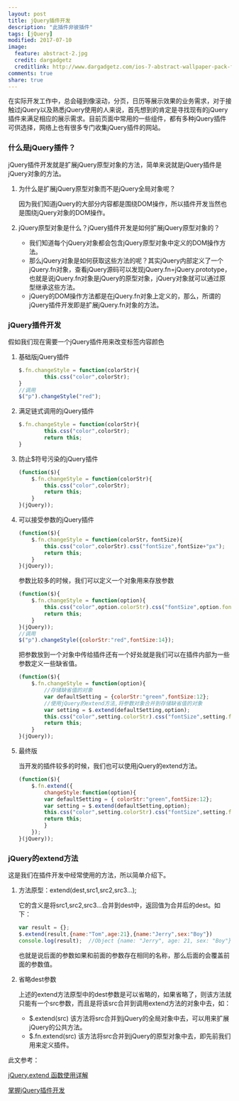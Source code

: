 ```yaml
---
layout: post
title: jQuery插件开发
description: "此插件非彼插件"
tags: [jQuery]
modified: 2017-07-10
image:
  feature: abstract-2.jpg
  credit: dargadgetz
  creditlink: http://www.dargadgetz.com/ios-7-abstract-wallpaper-pack-for-iphone-5-and-ipod-touch-retina/
comments: true
share: true
---
```


在实际开发工作中，总会碰到像滚动，分页，日历等展示效果的业务需求，对于接触过jQuery以及熟悉jQuery使用的人来说，首先想到的肯定是寻找现有的jQuery插件来满足相应的展示需求。目前页面中常用的一些组件，都有多种jQuery插件可供选择，网络上也有很多专门收集jQuery插件的网站。

### 什么是jQuery插件？

jQuery插件开发就是扩展jQuery原型对象的方法，简单来说就是jQuery插件是jQuery对象的方法。

1. 为什么是扩展jQuery原型对象而不是jQuery全局对象呢？

    因为我们知道jQuery的大部分内容都是围绕DOM操作，所以插件开发当然也是围绕jQuery对象的DOM操作。

2. jQuery原型对象是什么？jQuery插件开发是如何扩展jQuery原型对象的？

    - 我们知道每个jQuery对象都会包含jQuery原型对象中定义的DOM操作方法。
    - 那么jQuery对象是如何获取这些方法的呢？其实jQuery内部定义了一个jQuery.fn对象，查看jQuery源码可以发现jQuery.fn=jQuery.prototype，也就是说jQuery.fn对象是jQuery的原型对象，jQuery对象就可以通过原型继承这些方法。
    - jQuery的DOM操作方法都是在jQuery.fn对象上定义的，那么，所谓的jQuery插件开发即是扩展jQuery.fn对象的方法。

<!--more-->

### jQuery插件开发

假如我们现在需要一个jQuery插件用来改变标签内容颜色

1. 基础版jQuery插件

    ```javascript
    $.fn.changeStyle = function(colorStr){
            this.css("color",colorStr);
    }
    //调用
    $("p").changeStyle("red");
    ```

2. 满足链式调用的jQuery插件

    ```javascript
    $.fn.changeStyle = function(colorStr){
            this.css("color",colorStr);
            return this;
    }
    ```

3. 防止$符号污染的jQuery插件

    ```javascript
    (function($){
        $.fn.changeStyle = function(colorStr){
            this.css("color",colorStr);        
            return this;
        }
    }(jQuery));
    ```

4. 可以接受参数的jQuery插件

    ```javascript
    (function($){
        $.fn.changeStyle = function(colorStr，fontSize){
            this.css("color",colorStr).css("fontSize",fontSize+"px");        
            return this;
        }
    }(jQuery));
    ```

    参数比较多的时候，我们可以定义一个对象用来存放参数

    ```javascript
    (function($){
        $.fn.changeStyle = function(option){
            this.css("color",option.colorStr).css("fontSize",option.fontSize+"px");        
            return this;
        }
    }(jQuery));
    //调用
    $("p").changeStyle({colorStr:"red",fontSize:14});
    ```

    把参数放到一个对象中传给插件还有一个好处就是我们可以在插件内部为一些参数定义一些缺省值。

    ```javascript
    (function($){
        $.fn.changeStyle = function(option){
            //存储缺省值的对象
            var defaultSetting = {colorStr:"green",fontSize:12};
            //使用jQuery的extend方法,将参数对象合并到存储缺省值的对象
            var setting = $.extend(defaultSetting,option);
            this.css("color",setting.colorStr).css("fontSize",setting.fontSize+"px");        
            return this;
        }
    }(jQuery));
    ```

5. 最终版

    当开发的插件较多的时候，我们也可以使用jQuery的extend方法。

    ```javascript
    (function($){
        $.fn.extend({         
            changeStyle:function(option){             
            var defaultSetting = { colorStr:"green",fontSize:12};
            var setting = $.extend(defaultSetting,option);
            this.css("color",setting.colorStr).css("fontSize",setting.fontSize+"px");        
            return this; 
            }
        });
    }(jQuery));
    ```

### jQuery的extend方法

这是我们在插件开发中经常使用的方法，所以简单介绍下。

1. 方法原型：extend(dest,src1,src2,src3...);

    它的含义是将src1,src2,src3...合并到dest中，返回值为合并后的dest。如下：

    ```javascript
    var result = {};
    $.extend(result,{name:"Tom",age:21},{name:"Jerry",sex:"Boy"})
    console.log(result);  //Object {name: "Jerry", age: 21, sex: "Boy"}
    ```

    也就是说后面的参数如果和前面的参数存在相同的名称，那么后面的会覆盖前面的参数值。

2. 省略dest参数

    上述的extend方法原型中的dest参数是可以省略的，如果省略了，则该方法就只能有一个src参数，而且是将该src合并到调用extend方法的对象中去，如：

    - $.extend(src)   该方法将src合并到jQuery的全局对象中去，可以用来扩展jQuery的公共方法。
    - $.fn.extend(src)    该方法将src合并到jQuery的原型对象中去，即先前我们用来定义插件。

此文参考：

[jQuery.extend 函数使用详解](http://www.cnblogs.com/zikai/p/5074686.html)

[掌握jQuery插件开发](http://www.jianshu.com/p/518d424d4994)